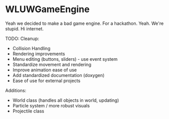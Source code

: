 # WLUWGameEngine
Yeah we decided to make a bad game engine. For a hackathon. Yeah. We're stupid. Hi internet.


TODO:
Cleanup:
- Collision Handling
- Rendering improvements
- Menu editing (buttons, sliders) - use event system
- Standardize movement and rendering
- Improve animation ease of use
- Add standardized documentation (doxygen)
- Ease of use for external projects

Additions:
- World class (handles all objects in world, updating)
- Particle system / more robust visuals
- Projectile class
